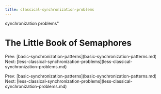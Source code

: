 ```yaml
---
title: classical-synchronization-problems
---
```


synchronization problems\"

# The Little Book of Semaphores

Prev:
\[basic-synchronization-patterns](basic-synchronization-patterns.md)
Next:
\[less-classical-synchronization-problems](less-classical-synchronization-problems.md)

Prev:
\[basic-synchronization-patterns](basic-synchronization-patterns.md)
Next:
\[less-classical-synchronization-problems](less-classical-synchronization-problems.md)
